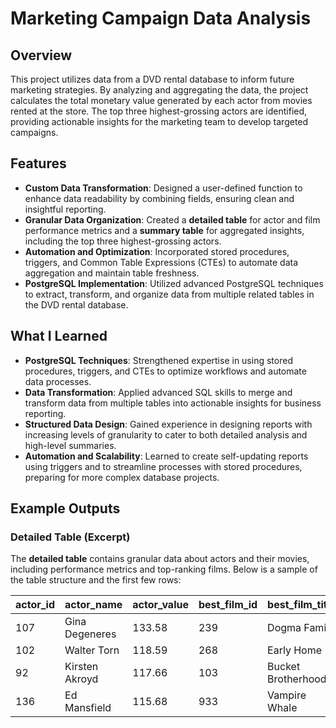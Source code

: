 # Marketing Campaign Data Analysis

## Overview

This project utilizes data from a DVD rental database to inform future marketing strategies. By analyzing and aggregating the data, the project calculates the total monetary value generated by each actor from movies rented at the store. The top three highest-grossing actors are identified, providing actionable insights for the marketing team to develop targeted campaigns.

## Features

- **Custom Data Transformation**: Designed a user-defined function to enhance data readability by combining fields, ensuring clean and insightful reporting.  
- **Granular Data Organization**: Created a **detailed table** for actor and film performance metrics and a **summary table** for aggregated insights, including the top three highest-grossing actors.
- **Automation and Optimization**: Incorporated stored procedures, triggers, and Common Table Expressions (CTEs) to automate data aggregation and maintain table freshness.  
- **PostgreSQL Implementation**: Utilized advanced PostgreSQL techniques to extract, transform, and organize data from multiple related tables in the DVD rental database.

## What I Learned

- **PostgreSQL Techniques**: Strengthened expertise in using stored procedures, triggers, and CTEs to optimize workflows and automate data processes.  
- **Data Transformation**: Applied advanced SQL skills to merge and transform data from multiple tables into actionable insights for business reporting.  
- **Structured Data Design**: Gained experience in designing reports with increasing levels of granularity to cater to both detailed analysis and high-level summaries.  
- **Automation and Scalability**: Learned to create self-updating reports using triggers and to streamline processes with stored procedures, preparing for more complex database projects. 

## Example Outputs

### Detailed Table (Excerpt)

The **detailed table** contains granular data about actors and their movies, including performance metrics and top-ranking films. Below is a sample of the table structure and the first few rows:

| actor_id | actor_name     | actor_value | best_film_id | best_film_title    | film_value |
|----------|----------------|-------------|--------------|--------------------|------------|
| 107      | Gina Degeneres | 133.58      | 239          | Dogma Family       | 24.95      |
| 102      | Walter Torn    | 118.59      | 268          | Early Home         | 24.95      |
| 92       | Kirsten Akroyd | 117.66      | 103          | Bucket Brotherhood | 24.95      |
| 136      | Ed Mansfield   | 115.68      | 933          | Vampire Whale      | 24.95      |
